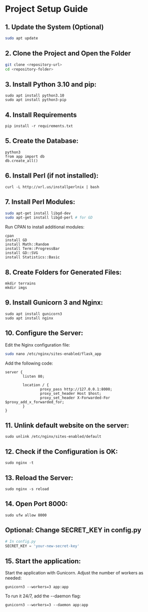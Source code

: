 # Project Setup Guide

## 1. Update the System (Optional)
```bash
sudo apt update
```

## 2. Clone the Project and Open the Folder
```bash
git clone <repository-url>
cd <repository-folder>
```

## 3. Install Python 3.10 and pip:
```
sudo apt install python3.10
sudo apt install python3-pip
```

## 4. Install Requirements
```
pip install -r requirements.txt
```

## 5. Create the Database:
```
python3
from app import db
db.create_all()
```

## 6. Install Perl (if not installed):
```
curl -L http://xrl.us/installperlnix | bash
```

## 7. Install Perl Modules:
```bash
sudo apt-get install libgd-dev 
sudo apt-get install libgd-perl # for GD
```
Run CPAN to install additional modules:
```
cpan
install GD
install Math::Random 
install Term::ProgressBar
install GD::SVG
install Statistics::Basic
```

## 8. Create Folders for Generated Files:
```
mkdir terrains
mkdir imgs
```

## 9. Install Gunicorn 3 and Nginx:
```
sudo apt install gunicorn3
sudo apt install nginx
```

## 10. Configure the Server:
Edit the Nginx configuration file:
```bash
sudo nano /etc/nginx/sites-enabled/flask_app
```
Add the following code:
```nano
server {
        listen 80;

        location / {
                proxy_pass http://127.0.0.1:8000;
                proxy_set_header Host $host;
                proxy_set_header X-Forwarded-For $proxy_add_x_forwarded_for;
        }
}
```

## 11. Unlink default website on the server:
```
sudo unlink /etc/nginx/sites-enabled/default
```

## 12. Check if the Configuration is OK:
```
sudo nginx -t
```

## 13. Reload the Server:
```
sudo nginx -s reload
```

## 14. Open Port 8000:
```
sudo ufw allow 8000
```

## Optional: Change SECRET_KEY in config.py
```python
# In config.py
SECRET_KEY = 'your-new-secret-key'
```

## 15. Start the application:
Start the application with Gunicorn. Adjust the number of workers as needed:
```
gunicorn3 --workers=3 app:app
```
To run it 24/7, add the --daemon flag:
```
gunicorn3 --workers=3 --daemon app:app
```

